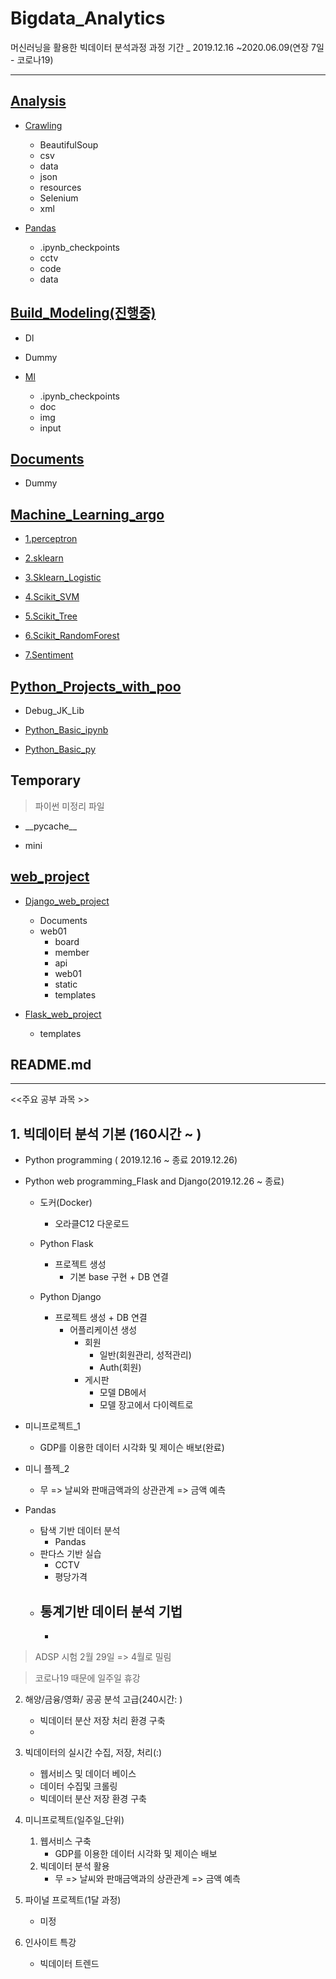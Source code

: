 # Bigdata_Analytics
머신러닝을 활용한 빅데이터 분석과정
과정 기간 _ 2019.12.16 ~2020.06.09(연장 7일 - 코로나19)

---

## [Analysis](https://github.com/Jerrykim91/Bigdata_Analytics/tree/master/Analysis)
- [Crawling](https://github.com/Jerrykim91/Bigdata_Analytics/tree/master/Analysis/Crawling)
    - BeautifulSoup
    - csv
    - data
    - json
    - resources
    - Selenium
    - xml

- [Pandas](https://github.com/Jerrykim91/Bigdata_Analytics/tree/master/Analysis/Pandas)
    - .ipynb_checkpoints
    - cctv
    - code
    - data

## [Build_Modeling(진행중)](https://github.com/Jerrykim91/Bigdata_Analytics/tree/master/Build_Modeling)

- Dl

- Dummy

- [Ml](https://github.com/Jerrykim91/Bigdata_Analytics/tree/master/Build_Modeling/Ml)
    - .ipynb_checkpoints
    - doc
    - img
    - input

## [Documents](https://github.com/Jerrykim91/Bigdata_Analytics/tree/master/Documents)

- Dummy

## [Machine_Learning_argo](https://github.com/Jerrykim91/Bigdata_Analytics/tree/master/Machine_Learning_argo)

- [1.perceptron](https://github.com/Jerrykim91/Bigdata_Analytics/tree/master/Machine_Learning_argo/1.perceptron)

- [2.sklearn](https://github.com/Jerrykim91/Bigdata_Analytics/tree/master/Machine_Learning_argo/2.sklearn)

- [3.Sklearn_Logistic](https://github.com/Jerrykim91/Bigdata_Analytics/tree/master/Machine_Learning_argo/3.Sklearn_Logistic)

- [4.Scikit_SVM](https://github.com/Jerrykim91/Bigdata_Analytics/tree/master/Machine_Learning_argo/4.Scikit_SVM)

- [5.Scikit_Tree](https://github.com/Jerrykim91/Bigdata_Analytics/tree/master/Machine_Learning_argo/5.Scikit_Tree)

- [6.Scikit_RandomForest](https://github.com/Jerrykim91/Bigdata_Analytics/tree/master/Machine_Learning_argo/6.Scikit_RandomForest)

- [7.Sentiment](https://github.com/Jerrykim91/Bigdata_Analytics/tree/master/Machine_Learning_argo/7.Sentiment)


## [Python_Projects_with_poo](https://github.com/Jerrykim91/Bigdata_Analytics/tree/master/Python_Projects_with_poo)

- Debug_JK_Lib

- [Python_Basic_ipynb](https://github.com/Jerrykim91/Bigdata_Analytics/tree/master/Python_Projects_with_poo/Python_Basic_ipynb)

- [Python_Basic_py](https://github.com/Jerrykim91/Bigdata_Analytics/tree/master/Python_Projects_with_poo/Python_Basic_py)

## Temporary
> 파이썬 미정리 파일 

- \_\_pycache__

- mini

## [web_project](https://github.com/Jerrykim91/Bigdata_Analytics/tree/master/web_project)

- [Django_web_project](https://github.com/Jerrykim91/Bigdata_Analytics/tree/master/web_project/Django_web_project)
    - Documents
    - web01
        - board
        - member
        - api
        - web01
        - static
        - templates

- [Flask_web_project](https://github.com/Jerrykim91/Bigdata_Analytics/tree/master/web_project/Flask_web_project)
    - templates

## README.md


---

<<주요 공부 과목 >>

## 1. 빅데이터 분석 기본 (160시간 ~ )     
- Python programming ( 2019.12.16 ~ 종료 2019.12.26)
- Python web programming_Flask and Django(2019.12.26 ~ 종료)
    - 도커(Docker) 
        - 오라클C12 다운로드 

    - Python Flask 
        - 프로젝트 생성 
            - 기본 base 구현 + DB 연결

    - Python Django
        - 프로젝트 생성 + DB 연결
            - 어플리케이션 생성
                - 회원
                    - 일반(회원관리, 성적관리)
                    - Auth(회원)
                - 게시판
                    - 모델 DB에서
                    - 모델 장고에서 다이렉트로
- 미니프로젝트_1 
     - GDP를 이용한 데이터 시각화 및 제이슨 배보(완료)

- 미니 플젝_2
    - 무 
        => 날씨와 판매금액과의 상관관계 
        => 금액 예측 

- Pandas
    - 탐색 기반 데이터 분석 
        - Pandas
    - 판다스 기반 실습 
        - CCTV
        - 평당가격
    - 통계기반 데이터 분석 기법 
        -
        -
        

> ADSP 시험 2월 29일 => 4월로 밀림

> 코로나19 때문에 일주일 휴강

2. 해양/금융/영화/ 공공 분석 고급(240시간: )
    - 빅데이터 분산 저장 처리 환경 구축 
    - 

3. 빅데이터의 실시간 수집, 저장, 처리(:)
    - 웹서비스 및 데이더 베이스 
    - 데이터 수집및 크롤링 
    - 빅데이터 분산 저장 환경 구축 

4. 미니프로젝트(일주일_단위)
    1) 웹서비스 구축
        - GDP를 이용한 데이터 시각화 및 제이슨 배보
    2) 빅데이터 분석 활용
        - 무 
            => 날씨와 판매금액과의 상관관계 
            => 금액 예측 

5. 파이널 프로젝트(1달 과정)
    - 미정

6. 인사이트 특강 
    - 빅데이터 트렌드 

